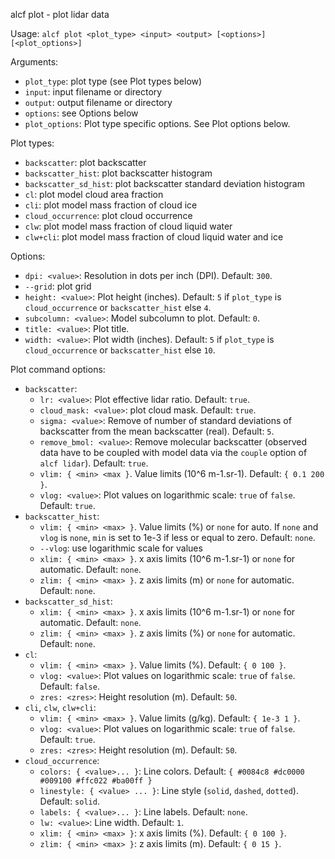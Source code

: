 
alcf plot - plot lidar data

Usage: `alcf plot <plot_type> <input> <output> [<options>] [<plot_options>]`

Arguments:

- `plot_type`: plot type (see Plot types below)
- `input`: input filename or directory
- `output`: output filename or directory
- `options`: see Options below
- `plot_options`: Plot type specific options. See Plot options below.

Plot types:

- `backscatter`: plot backscatter
- `backscatter_hist`: plot backscatter histogram
- `backscatter_sd_hist`: plot backscatter standard deviation histogram
- `cl`: plot model cloud area fraction
- `cli`: plot model mass fraction of cloud ice
- `cloud_occurrence`: plot cloud occurrence
- `clw`: plot model mass fraction of cloud liquid water
- `clw+cli`: plot model mass fraction of cloud liquid water and ice

Options:

- `dpi: <value>`: Resolution in dots per inch (DPI). Default: `300`.
- `--grid`: plot grid
- `height: <value>`: Plot height (inches).
    Default: `5` if `plot_type` is `cloud_occurrence` or `backscatter_hist`
    else `4`.
- `subcolumn: <value>`: Model subcolumn to plot. Default: `0`.
- `title: <value>`: Plot title.
- `width: <value>`: Plot width (inches).
    Default: `5` if `plot_type` is `cloud_occurrence` or `backscatter_hist`
    else `10`.

Plot command options:

- `backscatter`:
    - `lr: <value>`: Plot effective lidar ratio. Default: `true`.
    - `cloud_mask: <value>`: plot cloud mask. Default: `true`.
    - `sigma: <value>`: Remove of number of standard deviations of backscatter
        from the mean backscatter (real). Default: `5`.
    - `remove_bmol: <value>`: Remove molecular backscatter (observed data have
        to be coupled with model data via the `couple` option of `alcf lidar`).
        Default: `true`.
    - `vlim: { <min> <max }`. Value limits (10^6 m-1.sr-1).
        Default: `{ 0.1 200 }`.
    - `vlog: <value>`: Plot values on logarithmic scale: `true` of `false`.
        Default: `true`.
- `backscatter_hist`:
    - `vlim: { <min> <max> }`. Value limits (%) or `none` for auto. If `none`
        and `vlog` is `none`, `min` is set to 1e-3 if less or equal to zero.
        Default: `none`.
    - `--vlog`: use logarithmic scale for values
    - `xlim: { <min> <max> }`. x axis limits (10^6 m-1.sr-1) or `none` for
        automatic. Default: `none`.
    - `zlim: { <min> <max> }`. z axis limits (m) or `none` for automatic.
        Default: `none`.
- `backscatter_sd_hist`:
    - `xlim: { <min> <max> }`. x axis limits (10^6 m-1.sr-1) or `none` for
        automatic. Default: `none`.
    - `zlim: { <min> <max> }`. z axis limits (%) or `none` for
        automatic. Default: `none`.
- `cl`:
    - `vlim: { <min> <max> }`. Value limits (%).
        Default: `{ 0 100 }`.
    - `vlog: <value>`: Plot values on logarithmic scale: `true` of `false`.
        Default: `false`.
    - `zres: <zres>`: Height resolution (m). Default: `50`.
- `cli`, `clw`, `clw+cli`:
    - `vlim: { <min> <max> }`. Value limits (g/kg).
        Default: `{ 1e-3 1 }`.
    - `vlog: <value>`: Plot values on logarithmic scale: `true` of `false`.
        Default: `true`.
    - `zres: <zres>`: Height resolution (m). Default: `50`.
- `cloud_occurrence`:
    - `colors: { <value>... }`: Line colors.
        Default: `{ #0084c8 #dc0000 #009100 #ffc022 #ba00ff }`
    - `linestyle: { <value> ... }`: Line style (`solid`, `dashed`, `dotted`).
        Default: `solid`.
    - `labels: { <value>... }`: Line labels. Default: `none`.
    - `lw: <value>`: Line width. Default: `1`.
    - `xlim: { <min> <max> }`: x axis limits (%). Default: `{ 0 100 }`.
    - `zlim: { <min> <max> }`: z axis limits (m). Default: `{ 0 15 }`.
	